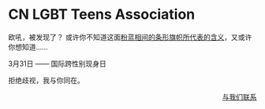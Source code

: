 # CN LGBT Teens Association

欧吼，被发现了？
或许你不知道这面[粉蓝相间的条形旗帜所代表的含义](https://www.wanweibaike.com/wiki-跨性別旗)，又或许你想知道……

3月31日 —— 国际跨性别现身日

拒绝歧视，我与你同在。

<p align="right"><a href="mailto:cnlgbta@outlook.com">与我们联系</a></p>
